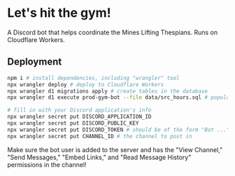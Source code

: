 # Let's hit the gym!

A Discord bot that helps coordinate the Mines Lifting Thespians. Runs on Cloudflare Workers.

## Deployment

```sh
npm i # install dependencies, including "wrangler" tool
npx wrangler deploy # deploy to Cloudflare Workers
npx wrangler d1 migrations apply # create tables in the database
npx wrangler d1 execute prod-gym-bot --file data/src_hours.sql # populate the database with weekday info

# fill in with your Discord application's info
npx wrangler secret put DISCORD_APPLICATION_ID
npx wrangler secret put DISCORD_PUBLIC_KEY
npx wrangler secret put DISCORD_TOKEN # should be of the form "Bot ..."
npx wrangler secret put CHANNEL_ID # the channel to post in
```

Make sure the bot user is added to the server and has the "View Channel," "Send Messages," "Embed Links," and "Read Message History" permissions in the channel!
